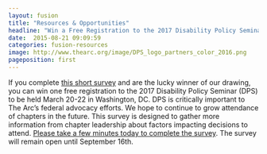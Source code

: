 ```yaml
---
layout: fusion
title: "Resources & Opportunities"
headline: "Win a Free Registration to the 2017 Disability Policy Seminar"
date:  2015-08-21 09:09:59
categories: fusion-resources
image: http://www.thearc.org/image/DPS_logo_partners_color_2016.png
pageposition: first
---
```

If you complete <a href="https://www.surveymonkey.com/r/8MJFXVG">this short survey</a> and are the lucky winner of our drawing, you can win one free registration to the 2017 Disability Policy Seminar (DPS) to be held March 20-22 in Washington, DC. DPS is critically important to The Arc’s federal advocacy efforts. We hope to continue to grow attendance of chapters in the future. This survey is designed to gather more information from chapter leadership about factors impacting decisions to attend. <a href="https://www.surveymonkey.com/r/8MJFXVG">Please take a few minutes today to complete the survey</a>. The survey will remain open until September 16th.